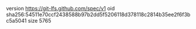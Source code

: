 version https://git-lfs.github.com/spec/v1
oid sha256:54511e70ccf2438588b97b2dd5f5206118d378118c2814b35ee2f6f3bc5a5041
size 5765
